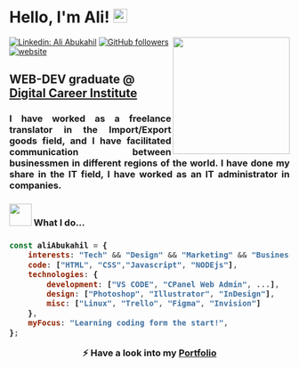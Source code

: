 <h1>Hello, I'm Ali! <img src="https://media.giphy.com/media/hvRJCLFzcasrR4ia7z/giphy.gif" width="25"></h1>
<img align='right' src="https://media.giphy.com/media/17b875GGvV9m9sLmNc/giphy.gif" width="210">

[![Linkedin: Ali Abukahil](https://img.shields.io/badge/-aliabukahil-blue?style=flat-square&logo=Linkedin&logoColor=white&link=https://www.linkedin.com/in/ali-abukahil-6223b120a/)](https://www.linkedin.com/in/ali-abukahil-6223b120a/)
[![GitHub followers](https://img.shields.io/github/followers/AliAbukahil?style=social)](https://github.com/AliAbukahil)
[![website](https://img.shields.io/badge/Website-46a2f1.svg?&style=flat-square&logo=Google-Chrome&logoColor=white&link=https://aliabukahil.com/)](https://aliabukahil.com/)

<h2> WEB-DEV graduate @ <a href="https://digitalcareerinstitute.org/">Digital Career Institute</a></h2>

<div style="text-align: justify"> <h3>I have worked as a freelance translator in the Import/Export goods field, and I have facilitated communication between businessmen in different regions of the world. I have done my share in the IT field, I have worked as an IT administrator in companies.</h3></div>

<h3><img src="https://media.giphy.com/media/lp6ZqyHa5z3v9FasLj/giphy.gif" width="40"> What I do...</h3>

<h3>

```javascript
const aliAbukahil = {
    interests: "Tech" && "Design" && "Marketing" && "Business",
    code: ["HTML", "CSS","Javascript", "NODEjs"],
    technologies: {
        development: ["VS CODE", "CPanel Web Admin", ...],
        design: ["Photoshop", "Illustrator", "InDesign"],
        misc: ["Linux", "Trello", "Figma", "Invision"]
    },
    myFocus: "Learning coding form the start!",
};
```

<p align="center"> ⚡ Have a look into my <a href="https://aliabukahil.github.io/react-portfolio-v2/">Portfolio</a></p>
